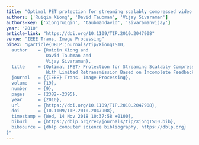 ```yaml
---
title: "Optimal PET protection for streaming scalably compressed video streams with limited retransmission based on incomplete feedback"
authors: ['Ruiqin Xiong', 'David Taubman', 'Vijay Sivaraman']
authors-key: ['xiongruiqin', 'taubmandavid', 'sivaramanvijay']
year: "2010"
article-link: "https://doi.org/10.1109/TIP.2010.2047908"
venue: "IEEE Trans. Image Processing"
bibex: "@article{DBLP:journals/tip/XiongTS10,
  author    = {Ruiqin Xiong and
               David Taubman and
               Vijay Sivaraman},
  title     = {Optimal {PET} Protection for Streaming Scalably Compressed Video Streams
               With Limited Retransmission Based on Incomplete Feedback},
  journal   = {{IEEE} Trans. Image Processing},
  volume    = {19},
  number    = {9},
  pages     = {2382--2395},
  year      = {2010},
  url       = {https://doi.org/10.1109/TIP.2010.2047908},
  doi       = {10.1109/TIP.2010.2047908},
  timestamp = {Wed, 14 Nov 2018 10:37:58 +0100},
  biburl    = {https://dblp.org/rec/journals/tip/XiongTS10.bib},
  bibsource = {dblp computer science bibliography, https://dblp.org}
}"
---
```

